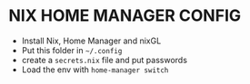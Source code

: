 # NIX HOME MANAGER CONFIG

* Install Nix, Home Manager and nixGL
* Put this folder in ```~/.config```
* create a ```secrets.nix``` file and put passwords
* Load the env with ```home-manager switch```
